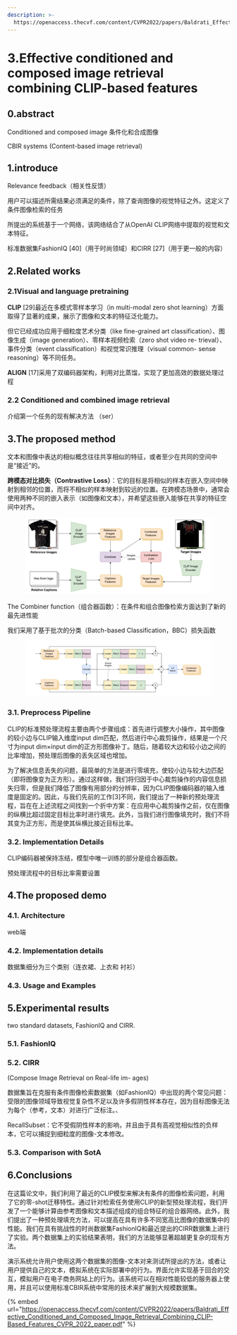 ```yaml
---
description: >-
  https://openaccess.thecvf.com/content/CVPR2022/papers/Baldrati_Effective_Conditioned_and_Composed_Image_Retrieval_Combining_CLIP-Based_Features_CVPR_2022_paper.pdf
---
```


# 3.Effective conditioned and composed image retrieval combining CLIP-based features

## 0.abstract

Conditioned and composed image  条件化和合成图像

CBIR systems (Content-based image retrieval)

## 1.introduce

Relevance feedback（相关性反馈）

用户可以描述所需结果必须满足的条件，除了查询图像的视觉特征之外。这定义了条件图像检索的任务

所提出的系统基于一个网络，该网络结合了从OpenAI CLIP网络中提取的视觉和文本特征。

标准数据集FashionIQ \[40]（用于时尚领域）和CIRR \[27]（用于更一般的内容）

## 2.Related works



### 2.1Visual and language pretraining

**CLIP** \[29]最近在多模式零样本学习（in multi-modal zero shot learning）方面取得了显著的成果，展示了图像和文本的特征泛化能力。

但它已经成功应用于细粒度艺术分类（like fine-grained art classification）、图像生成（image generation）、零样本视频检索（zero shot video re- trieval）、事件分类（event classification）和视觉常识推理（visual common- sense reasoning）等不同任务。

**ALIGN** \[17]采用了双编码器架构，利用对比蒸馏，实现了更加高效的数据处理过程

### 2.2 Conditioned and combined image retrieval

介绍第一个任务的现有解决方法 （ser）



## 3.The proposed method

文本和图像中表达的相似概念往往共享相似的特征，或者至少在共同的空间中是“接近”的。

**跨模态对比损失（Contrastive Loss）**：它的目标是将相似的样本在嵌入空间中映射到相邻的位置，而将不相似的样本映射到较远的位置。在跨模态场景中，通常会使用两种不同的嵌入表示（如图像和文本），并希望这些嵌入能够在共享的特征空间中对齐。

<figure><img src="../.gitbook/assets/image (1) (1) (1) (1) (1) (1) (1) (1) (1) (1).png" alt=""><figcaption></figcaption></figure>



The Combiner function（组合器函数）：在条件和组合图像检索方面达到了新的最先进性能

我们采用了基于批次的分类（Batch-based Classification，BBC）损失函数

<figure><img src="../.gitbook/assets/image (1) (1) (1) (1) (1) (1) (1) (1) (1) (1) (1).png" alt=""><figcaption></figcaption></figure>

### 3.1. Preprocess Pipeline

CLIP的标准预处理流程主要由两个步骤组成：首先进行调整大小操作，其中图像的较小边与CLIP输入维度input dim匹配，然后进行中心裁剪操作，结果是一个尺寸为input dim×input dim的正方形图像补丁。随后，随着较大边和较小边之间的比率增加，预处理后图像的丢失区域也增加。

为了解决信息丢失的问题，最简单的方法是进行零填充，使较小边与较大边匹配（即将图像变为正方形）。通过这样做，我们将归因于中心裁剪操作的内容信息损失归零，但是我们降低了图像有用部分的分辨率，因为CLIP图像编码器的输入维度是固定的。因此，与我们先前的工作\[3]不同，我们提出了一种新的预处理流程，旨在在上述流程之间找到一个折中方案：在应用中心裁剪操作之前，仅在图像的纵横比超过固定目标比率时进行填充。此外，当我们进行图像填充时，我们不将其变为正方形，而是使其纵横比接近目标比率。



### 3.2. Implementation Details

CLIP编码器被保持冻结，模型中唯一训练的部分是组合器函数。

预处理流程中的目标比率需要设置



## 4.The proposed demo



### 4.1. Architecture

web端

### 4.2. Implementation details

数据集细分为三个类别（连衣裙、上衣和 衬衫）

### 4.3. Usage and Examples



## 5.Experimental results

two standard datasets, FashionIQ and CIRR.

### 5.1. FashionIQ

### 5.2. CIRR

(Compose Image Retrieval on Real-life im- ages)

数据集旨在克服有条件图像检索数据集（如FashionIQ）中出现的两个常见问题：受限的图像领域导致视觉复杂性不足以及许多假阴性样本存在，因为目标图像无法为每个（参考，文本）对进行广泛标注。、



RecallSubset：它不受假阴性样本的影响，并且由于具有高视觉相似性的负样本，它可以捕捉到细粒度的图像-文本修改。

### 5.3. Comparison with SotA



## 6.Conclusions

在这篇论文中，我们利用了最近的CLIP模型来解决有条件的图像检索问题，利用了它的零-shot迁移特性。通过针对检索任务使用CLIP的新型预处理流程，我们开发了一个能够计算由参考图像和文本描述组成的组合特征的组合器网络。此外，我们提出了一种预处理填充方法，可以提高在具有许多不同宽高比图像的数据集中的性能。我们在具有挑战性的时尚数据集FashionIQ和最近提出的CIRR数据集上进行了实验。两个数据集上的实验结果表明，我们的方法能够显著超越更复杂的现有方法。

演示系统允许用户使用这两个数据集的图像-文本对来测试所提出的方法，或者让用户提供自己的文本，模拟系统在实际部署中的行为。界面允许实现基于回合的交互，模拟用户在电子商务网站上的行为。该系统可以在相对性能较低的服务器上使用，并且可以使用标准CBIR系统中常用的技术来扩展到大规模数据集。





{% embed url="https://openaccess.thecvf.com/content/CVPR2022/papers/Baldrati_Effective_Conditioned_and_Composed_Image_Retrieval_Combining_CLIP-Based_Features_CVPR_2022_paper.pdf" %}
